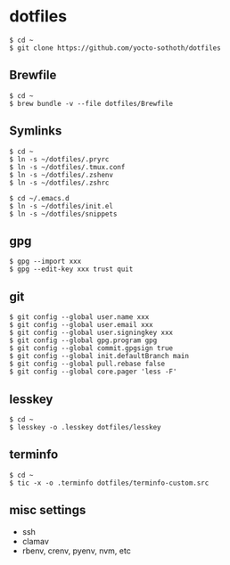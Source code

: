 # dotfiles

``` shell
$ cd ~
$ git clone https://github.com/yocto-sothoth/dotfiles
```

## Brewfile

``` shell
$ cd ~
$ brew bundle -v --file dotfiles/Brewfile
```

## Symlinks

``` shell
$ cd ~
$ ln -s ~/dotfiles/.pryrc
$ ln -s ~/dotfiles/.tmux.conf
$ ln -s ~/dotfiles/.zshenv
$ ln -s ~/dotfiles/.zshrc

$ cd ~/.emacs.d
$ ln -s ~/dotfiles/init.el
$ ln -s ~/dotfiles/snippets
```

## gpg

``` shell
$ gpg --import xxx
$ gpg --edit-key xxx trust quit
```

## git

``` shell
$ git config --global user.name xxx
$ git config --global user.email xxx
$ git config --global user.signingkey xxx
$ git config --global gpg.program gpg
$ git config --global commit.gpgsign true
$ git config --global init.defaultBranch main
$ git config --global pull.rebase false
$ git config --global core.pager 'less -F'
```

## lesskey

``` shell
$ cd ~
$ lesskey -o .lesskey dotfiles/lesskey
```

## terminfo

``` shell
$ cd ~
$ tic -x -o .terminfo dotfiles/terminfo-custom.src
```

## misc settings

- ssh
- clamav
- rbenv, crenv, pyenv, nvm, etc
